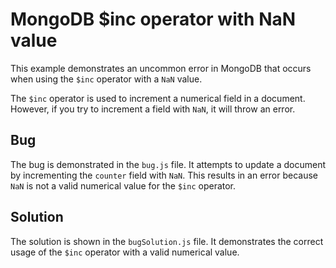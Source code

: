# MongoDB $inc operator with NaN value

This example demonstrates an uncommon error in MongoDB that occurs when using the `$inc` operator with a `NaN` value.

The `$inc` operator is used to increment a numerical field in a document.  However, if you try to increment a field with `NaN`, it will throw an error.

## Bug
The bug is demonstrated in the `bug.js` file.  It attempts to update a document by incrementing the `counter` field with `NaN`. This results in an error because `NaN` is not a valid numerical value for the `$inc` operator.

## Solution
The solution is shown in the `bugSolution.js` file.  It demonstrates the correct usage of the `$inc` operator with a valid numerical value.
